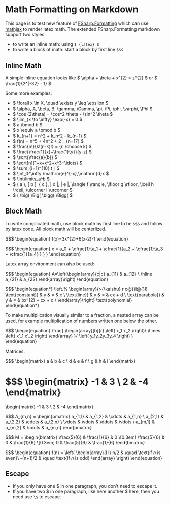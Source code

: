 # Math Formatting on Markdown

This page is to test new feature of [FSharp.Formatting](http://tpetricek.github.io/FSharp.Formatting/)
which can use [mathjax](http://www.mathjax.org/) to render latex math. The extended FSharp.Formatting
markdown support two styles:

- to write an inline math: using `$ {latex} $`
- to write a block of math: start a block by first line `$$$`

## Inline Math

A simple inline equation looks like $ \alpha + \beta + x^{2} = z^{2} $ or $ \frac{1}{2^{-32} - 1} $.

Some more examples:

- $ \forall x \in X, \quad \exists y \leq \epsilon $
- $ \alpha, A, \beta, B, \gamma, \Gamma, \pi, \Pi, \phi, \varphi, \Phi $
- $ \cos (2\theta) = \cos^2 \theta - \sin^2 \theta $
- $ \lim_{x \to \infty} \exp(-x) = 0 $
- $ a \bmod b $
- $ x \equiv a \pmod b $
- $ k_{n+1} = n^2 + k_n^2 - k_{n-1} $
- $ f(n) = n^5 + 4n^2 + 2 |_{n=17} $
- $ \frac{n!}{k!(n-k)!} = {n \choose k} $
- $ \frac{\frac{1}{x}+\frac{1}{y}}{y-z} $
- $ \sqrt{\frac{a}{b}} $
- $ \sqrt[n]{1+x+x^2+x^3+\ldots} $
- $ \sum_{i=1}^{10} t_i $
- $ \int_0^\infty \mathrm{e}^{-x}\,\mathrm{d}x $
- $ \int\limits_a^b $
- $ ( a ), [ b ], \{ c \}, | d |, \| e \|, \langle f \rangle,
  \lfloor g \rfloor, \lceil h \rceil, \ulcorner i \urcorner $
- $ ( \big( \Big( \bigg( \Bigg( $

## Block Math

To write compilcated math, use block math by first line to be `$$$` and follow by latex code.
All block math will be centerlized.

$$$
\begin{equation}
f(x)=3x^{2}+6(x-2)-1
\end{equation}

$$$
\begin{equation}
  x = a_0 + \cfrac{1}{a_1
          + \cfrac{1}{a_2
          + \cfrac{1}{a_3 + \cfrac{1}{a_4} } } }
\end{equation}

Latex array environment can also be used:

$$$
\begin{equation}
A=\left(\begin{array}{c|c}
a_{11} & a_{12} \\ \hline
a_{21} & a_{22}
\end{array}\right)
\end{equation}

$$$
\begin{equation*}
\left.%
\begin{array}{>{\kaishu} r c@{}l@{}l}
\text{constant})	& y & = & c  \\
\text{line})		& y & = & cx + d  \\
\text{parabola})	& y & = & bx^{2} + cx + d  \\
\end{array}\right\} \text{polynomial}
\end{equation*}

To make multiplication visually similar to a fraction, a nested array can be used,
for example multiplication of numbers written one below the other.

$$$
\begin{equation}
\frac{
    \begin{array}[b]{r}
      \left( x_1 x_2 \right)\\
      \times \left( x'_1 x'_2 \right)
    \end{array}
  }{
    \left( y_1y_2y_3y_4 \right)
  }
\end{equation}

Matrices:

$$$
\begin{matrix}
  a & b & c \\
  d & e & f \\
  g & h & i
\end{matrix}

$$$
\begin{matrix}
  -1 & 3 \\
  2 & -4
 \end{matrix}
 =
 \begin{matrix}
  -1 & 3 \\
  2 & -4
 \end{matrix}

$$$
A_{m,n} =
 \begin{pmatrix}
  a_{1,1} & a_{1,2} & \cdots & a_{1,n} \\
  a_{2,1} & a_{2,2} & \cdots & a_{2,n} \\
  \vdots  & \vdots  & \ddots & \vdots  \\
  a_{m,1} & a_{m,2} & \cdots & a_{m,n}
 \end{pmatrix}

$$$
M = \begin{bmatrix}
       \frac{5}{6} & \frac{1}{6} & 0           \\[0.3em]
       \frac{5}{6} & 0           & \frac{1}{6} \\[0.3em]
       0           & \frac{5}{6} & \frac{1}{6}
     \end{bmatrix}

$$$
\begin{equation}
f(n) = \left\{ 
  \begin{array}{l l}
    n/2 & \quad \text{if $n$ is even}\\
    -(n+1)/2 & \quad \text{if $n$ is odd}
  \end{array} \right\}
\end{equation}

## Escape

- If you only have one $ in one paragraph, you don't need to escape it.
- If you have two \$ in one paragraph, like here another \$ here, then you need use `\$`
  to escape.

